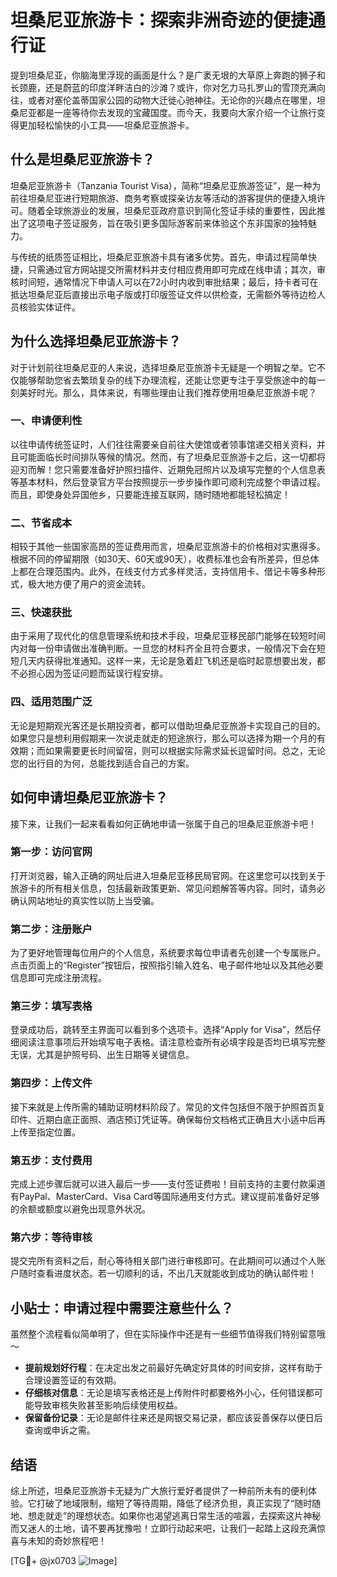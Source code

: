 # 坦桑尼亚旅游卡：探索非洲奇迹的便捷通行证

提到坦桑尼亚，你脑海里浮现的画面是什么？是广袤无垠的大草原上奔跑的狮子和长颈鹿，还是蔚蓝的印度洋畔洁白的沙滩？或许，你对乞力马扎罗山的雪顶充满向往，或者对塞伦盖蒂国家公园的动物大迁徙心驰神往。无论你的兴趣点在哪里，坦桑尼亚都是一座等待你去发现的宝藏国度。而今天，我要向大家介绍一个让旅行变得更加轻松愉快的小工具——坦桑尼亚旅游卡。

## 什么是坦桑尼亚旅游卡？

坦桑尼亚旅游卡（Tanzania Tourist Visa），简称“坦桑尼亚旅游签证”，是一种为前往坦桑尼亚进行短期旅游、商务考察或探亲访友等活动的游客提供的便捷入境许可。随着全球旅游业的发展，坦桑尼亚政府意识到简化签证手续的重要性，因此推出了这项电子签证服务，旨在吸引更多国际游客前来体验这个东非国家的独特魅力。

与传统的纸质签证相比，坦桑尼亚旅游卡具有诸多优势。首先，申请过程简单快捷，只需通过官方网站提交所需材料并支付相应费用即可完成在线申请；其次，审核时间短，通常情况下申请人可以在72小时内收到审批结果；最后，持卡者可在抵达坦桑尼亚后直接出示电子版或打印版签证文件以供检查，无需额外等待边检人员核验实体证件。

## 为什么选择坦桑尼亚旅游卡？

对于计划前往坦桑尼亚的人来说，选择坦桑尼亚旅游卡无疑是一个明智之举。它不仅能够帮助您省去繁琐复杂的线下办理流程，还能让您更专注于享受旅途中的每一刻美好时光。那么，具体来说，有哪些理由让我们推荐使用坦桑尼亚旅游卡呢？

### 一、申请便利性

以往申请传统签证时，人们往往需要亲自前往大使馆或者领事馆递交相关资料，并且可能面临长时间排队等候的情况。然而，有了坦桑尼亚旅游卡之后，这一切都将迎刃而解！您只需要准备好护照扫描件、近期免冠照片以及填写完整的个人信息表等基本材料，然后登录官方平台按照提示一步步操作即可顺利完成整个申请过程。而且，即使身处异国他乡，只要能连接互联网，随时随地都能轻松搞定！

### 二、节省成本

相较于其他一些国家高昂的签证费用而言，坦桑尼亚旅游卡的价格相对实惠得多。根据不同的停留期限（如30天、60天或90天），收费标准也会有所差异，但总体上都在合理范围内。此外，在线支付方式多样灵活，支持信用卡、借记卡等多种形式，极大地方便了用户的资金流转。

### 三、快速获批

由于采用了现代化的信息管理系统和技术手段，坦桑尼亚移民部门能够在较短时间内对每一份申请做出准确判断。一旦您的材料齐全且符合要求，一般情况下会在短短几天内获得批准通知。这样一来，无论是急着赶飞机还是临时起意想要出发，都不必担心因为签证问题而延误行程安排。

### 四、适用范围广泛

无论是短期观光客还是长期投资者，都可以借助坦桑尼亚旅游卡实现自己的目的。如果您只是想利用假期来一次说走就走的短途旅行，那么可以选择为期一个月的有效期；而如果需要更长时间留宿，则可以根据实际需求延长逗留时间。总之，无论您的出行目的为何，总能找到适合自己的方案。

## 如何申请坦桑尼亚旅游卡？

接下来，让我们一起来看看如何正确地申请一张属于自己的坦桑尼亚旅游卡吧！

### 第一步：访问官网

打开浏览器，输入正确的网址后进入坦桑尼亚移民局官网。在这里您可以找到关于旅游卡的所有相关信息，包括最新政策更新、常见问题解答等内容。同时，请务必确认网站地址的真实性以防上当受骗。

### 第二步：注册账户

为了更好地管理每位用户的个人信息，系统要求每位申请者先创建一个专属账户。点击页面上的“Register”按钮后，按照指引输入姓名、电子邮件地址以及其他必要信息即可完成注册流程。

### 第三步：填写表格

登录成功后，跳转至主界面可以看到多个选项卡。选择“Apply for Visa”，然后仔细阅读注意事项后开始填写电子表格。请注意检查所有必填字段是否均已填写完整无误，尤其是护照号码、出生日期等关键信息。

### 第四步：上传文件

接下来就是上传所需的辅助证明材料阶段了。常见的文件包括但不限于护照首页复印件、近期白底正面照、酒店预订凭证等。确保每份文档格式正确且大小适中后再上传至指定位置。

### 第五步：支付费用

完成上述步骤后就可以进入最后一步——支付签证费啦！目前支持的主要付款渠道有PayPal、MasterCard、Visa Card等国际通用支付方式。建议提前准备好足够的余额或额度以避免出现意外状况。

### 第六步：等待审核

提交完所有资料之后，耐心等待相关部门进行审核即可。在此期间可以通过个人账户随时查看进度状态。若一切顺利的话，不出几天就能收到成功的确认邮件啦！

## 小贴士：申请过程中需要注意些什么？

虽然整个流程看似简单明了，但在实际操作中还是有一些细节值得我们特别留意哦～

- **提前规划好行程**：在决定出发之前最好先确定好具体的时间安排，这样有助于合理设置签证的有效期。
- **仔细核对信息**：无论是填写表格还是上传附件时都要格外小心，任何错误都可能导致审核失败甚至影响后续使用权益。
- **保留备份记录**：无论是邮件往来还是网银交易记录，都应该妥善保存以便日后查询或申诉之需。

## 结语

综上所述，坦桑尼亚旅游卡无疑为广大旅行爱好者提供了一种前所未有的便利体验。它打破了地域限制，缩短了等待周期，降低了经济负担，真正实现了“随时随地、想走就走”的理想状态。如果你也渴望逃离日常生活的喧嚣，去探索这片神秘而又迷人的土地，请不要再犹豫啦！立即行动起来吧，让我们一起踏上这段充满惊喜与未知的奇妙旅程吧！

[TG💪+ @jx0703 ![Image](https://github.com/user-attachments/assets/dbca1d08-cadb-493c-b0ec-ad6f7a83f270)]